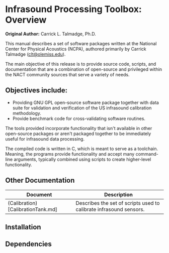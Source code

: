 # Infrasound Processing Toolbox: Overview

**Original Author:** Carrick L. Talmadge, Ph.D.

This manual describes a set of software packages written at the National Center
for Physical Acoustics (NCPA), authored primarily by Carrick
Talmadge ([clt@olemiss.edu](mailto:clt@olemiss.edu)).

The main objective of this release is to provide source code, scripts, and
documentation that are a combination of open-source and privileged within the
NACT community sources that serve a variety of needs.

## Objectives include:

* Providing GNU GPL open-source software package together with data
  suite for validation and verification of the US infrasound calibration
  methodology.
* Provide benchmark code for cross-validating software routines.

The tools provided incorporate functionality that isn't available in other
open-source packages or aren't packaged together to be immediately useful for
infrasound data processing.

The compiled code is written in C, which is meant to serve as a toolchain.
Meaning,
the programs provide functionality and accept many command-line arguments,
typically combined using scripts to create higher-level
functionality.

## Other Documentation

| Document                          | Description                                                        |
|-----------------------------------|--------------------------------------------------------------------|
| (Calibration)[CalibrationTank.md] | Describes the set of scripts used to calibrate infrasound sensors. |

## Installation

## Dependencies